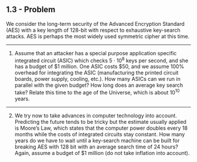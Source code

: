 ## 1.3 - Problem

We consider the long-term security of the Advanced Encryption Standard (AES) with a key length of 128-bit with respect to exhaustive key-search attacks. AES is perhaps the most widely used symmetric cipher at this time.

---

1. Assume that an attacker has a special purpose application specific integrated circuit (ASIC) which checks 5 · 10<sup>8</sup> keys per second, and she has a budget of $1 million. One ASIC costs $50, and we assume 100% overhead for integrating the ASIC (manufacturing the printed circuit boards, power supply, cooling, etc.). How many ASICs can we run in parallel with the given budget? How long does an average key search take? Relate this time to the age of the Universe, which is about 10<sup>10</sup> years.

---

2. We try now to take advances in computer technology into account. Predicting the future tends to be tricky but the estimate usually applied is Moore’s Law, which states that the computer power doubles every 18 months while the costs of integrated circuits stay constant. How many years do we have to wait until a key-search machine can be built for breaking AES with 128 bit with an average search time of 24 hours? Again, assume a budget of $1 million (do not take inflation into account).
